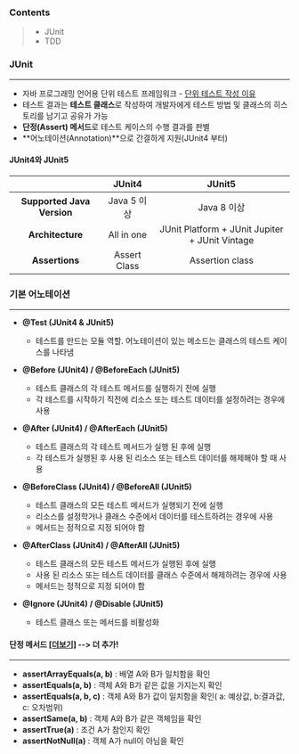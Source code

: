 ### Contents

> * JUnit
> * TDD



### JUnit

---

* 자바 프로그래밍 언어용 단위 테스트 프레임워크 - [단위 테스트 작성 이유](https://docs.microsoft.com/ko-kr/dotnet/core/testing/unit-testing-best-practices)
* 테스트 결과는 **테스트 클래스**로 작성하여 개발자에게 테스트 방법 및 클래스의 히스토리를 남기고 공유가 가능
* **단정(Assert) 메서드**로 테스트 케이스의 수행 결과를 판별
* **어노테이션(Annotation)**으로 간결하게 지원(JUnit4 부터)



#### JUnit4와 JUnit5

|                            |    JUnit4    |                     JUnit5                     |
| :------------------------: | :----------: | :--------------------------------------------: |
| **Supported Java Version** | Java 5 이상  |                  Java 8 이상                   |
|      **Architecture**      |  All in one  | JUnit Platform + JUnit Jupiter + JUnit Vintage |
|       **Assertions**       | Assert Class |                Assertion class                 |



### 기본 어노테이션

---

* **@Test (JUnit4 & JUnit5)**
  * 테스트를 만드는 모듈 역할. 어노테이션이 있는 메소드는 클래스의 테스트 케이스를 나타냄

* **@Before (JUnit4) / @BeforeEach (JUnit5)**
  * 테스트 클래스의 각 테스트 메서드를 실행하기 전에 실행
  * 각 테스트를 시작하기 직전에 리소스 또는 테스트 데이터를 설정하려는 경우에 사용

* **@After (JUnit4) / @AfterEach (JUnit5)**
  * 테스트 클래스의 각 테스트 메서드가 실행 된 후에 실행
  * 각 테스트가 실행된 후 사용 된 리소스 또는 테스트 데이터를 해제해야 할 때 사용

* **@BeforeClass (JUnit4) / @BeforeAll (JUnit5)**
  * 테스트 클래스의 모든 테스트 메서드가 실행되기 전에 실행
  * 리소스를 설정학거나 클래스 수준에서 데이터를 테스트하려는 경우에 사용
  * 메서드는 정적으로 지정 되어야 함

* **@AfterClass (JUnit4) / @AfterAll (JUnit5)**
  * 테스트 클래스의 모든 테스트 메서드가 실행된 후에 실행
  * 사용 된 리소스 또는 테스트 데이터를 클래스 수준에서 해제하려는 경우에 사용
  * 메서드는 정적으로 지정 되어야 함

* **@Ignore (JUnit4) / @Disable (JUnit5)**
  * 테스트 클래스 또는 메서드를 비활성화



#### 단정 메서드 [[더보기]](http://junit.sourceforge.net/javadoc/org/junit/Assert.html) --> 더 추가!

---

- **assertArrayEquals(a, b)**
  : 배열 A와 B가 일치함을 확인
- **assertEquals(a, b)**
  : 객체 A와 B가 같은 값을 가지는지 확인
- **assertEquals(a, b, c)**
  : 객체 A와 B가 값이 일치함을 확인( a: 예상값, b:결과값, c: 오차범위)
- **assertSame(a, b)**
  : 객체 A와 B가 같은 객체임을 확인
- **assertTrue(a)**
  : 조건 A가 참인지 확인
- **assertNotNull(a)**
  : 객체 A가 null이 아님을 확인